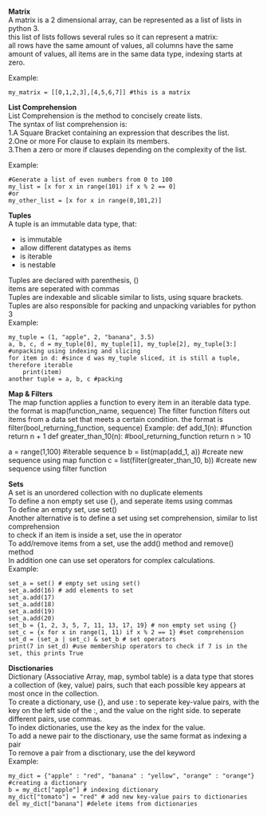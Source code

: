 **Matrix**<br>
A matrix is a 2 dimensional array, can be represented as a list of lists in python 3.<br>
this list of lists follows several rules so it can represent a matrix:<br>
all rows have the same amount of values, all columns have the same amount of values, all items are in the same data type, indexing starts at zero.<br>

Example:
```python:
my_matrix = [[0,1,2,3],[4,5,6,7]] #this is a matrix
```
**List Comprehension**<br>
List Comprehension is the method to concisely create lists.<br>
The syntax of list comprehension is:<br>
1.A Square Bracket containing an expression that describes the list.<br>
2.One or more For clause to explain its members.<br>
3.Then a zero or more if clauses depending on the complexity of the list.<br>

Example:
```python:
#Generate a list of even numbers from 0 to 100
my_list = [x for x in range(101) if x % 2 == 0]
#or
my_other_list = [x for x in range(0,101,2)]
```
**Tuples**<br>
A tuple is an immutable data type, that:<br>
- is immutable<br>
- allow different datatypes as items<br>
- is iterable<br>
- is nestable<br>

Tuples are declared with parenthesis, ()<br>
items are seperated with commas<br>
Tuples are indexable and slicable similar to lists, using square brackets. <br>
Tuples are also responsible for packing and unpacking variables for python 3<br>
Example:
```python:
my_tuple = (1, "apple", 2, "banana", 3.5)
a, b, c, d = my_tuple[0], my_tuple[1], my_tuple[2], my_tuple[3:] #unpacking using indexing and slicing  
for item in d: #since d was my_tuple sliced, it is still a tuple, therefore iterable
    print(item)
another tuple = a, b, c #packing
```

**Map & Filters** <br>
The map function applies a function to every item in an iterable data type.
the format is map(function_name, sequence)
The filter function filters out items from a data set that meets a certain condition.
the format is filter(bool_returning_function, sequence)
Example:
def add_1(n): #function
    return n + 1
def greater_than_10(n): #bool_returning_function
    return n > 10

a = range(1,100) #iterable sequence
b = list(map(add_1, a)) #create new sequence using map function
c = list(filter(greater_than_10, b)) #create new sequence using filter function

**Sets**<br>
A set is an unordered collection with no duplicate elements <br>
To define a non empty set use {}, and seperate items using commas<br>
To define an empty set, use set()<br>
Another alternative is to define a set using set comprehension, similar to list comprehension<br>
to check if an item is inside a set, use the in operator<br>
To add/remove items from a set, use the add() method and remove() method<br>
In addition one can use set operators for complex calculations.<br>
Example:
```python:
set_a = set() # empty set using set()
set_a.add(16) # add elements to set
set_a.add(17)
set_a.add(18)
set_a.add(19)
set_a.add(20)
set_b = {1, 2, 3, 5, 7, 11, 13, 17, 19} # non empty set using {}
set_c = {x for x in range(1, 11) if x % 2 == 1} #set comprehension
set_d = (set_a | set_c) & set_b # set operators
print(7 in set_d) #use membership operators to check if 7 is in the set, this prints True
```

**Disctionaries**<br>
Dictionary (Associative Array, map, symbol table) is a data type that stores a collection of (key, value) pairs, such that each possible key appears at most once in the collection.<br>
To create a dictionary, use {}, and use : to seperate key-value pairs, with the key on the left side of the :, and the value on the right side. to seperate different pairs, use commas.<br>
To index dictionaries, use the key as the index for the value.<br>
To add a newe pair to the disctionary, use the same format as indexing a pair<br>
To remove a pair from a disctionary, use the del keyword<br>
Example:
```python:
my_dict = {"apple" : "red", "banana" : "yellow", "orange" : "orange"} #creating a dictionary
b = my_dict["apple"] # indexing dictionary
my_dict["tomato"] = "red" # add new key-value pairs to dictionaries
del my_dict["banana"] #delete items from dictionaries
```
